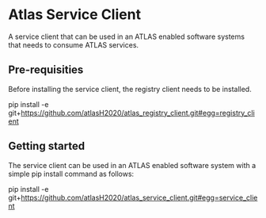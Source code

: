 # Atlas Service Client

A service client that can be used in an ATLAS enabled software systems that needs to consume ATLAS services.

## Pre-requisities

Before installing the service client, the registry client needs to be installed.

pip install -e git+https://github.com/atlasH2020/atlas_registry_client.git#egg=registry_client

## Getting started

The service client can be used in an ATLAS enabled software system with a simple pip install command as follows:

pip install -e git+https://github.com/atlasH2020/atlas_service_client.git#egg=service_client

